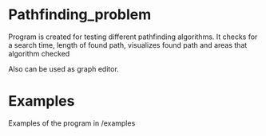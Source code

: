 # Pathfinding_problem
Program is created for testing different pathfinding algorithms. 
It checks for a search time, length of found path, visualizes found path and areas that algorithm checked

Also can be used as graph editor.

# Examples
Examples of the program in /examples
